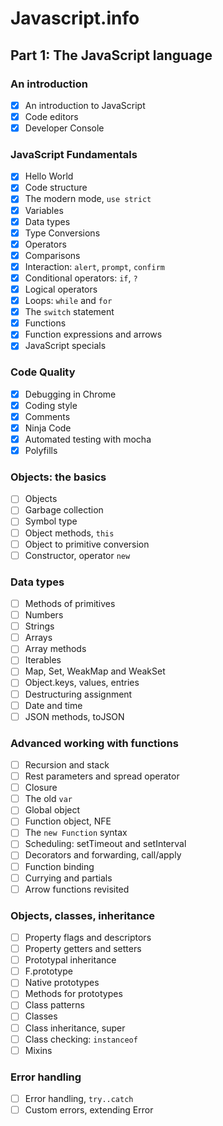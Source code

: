 # Javascript.info

## Part 1: The JavaScript language

### An introduction
- [x] An introduction to JavaScript
- [x] Code editors
- [x] Developer Console 

### JavaScript Fundamentals 
- [x] Hello World
- [x] Code structure
- [x] The modern mode, `use strict` 
- [x] Variables
- [x] Data types
- [x] Type Conversions
- [x] Operators
- [x] Comparisons
- [x] Interaction: `alert`, `prompt`, `confirm`
- [x] Conditional operators: `if`, `?`
- [x] Logical operators
- [x] Loops: `while` and `for`
- [x] The `switch` statement
- [x] Functions
- [x] Function expressions and arrows 
- [x] JavaScript specials 

### Code Quality
- [x] Debugging in Chrome
- [x] Coding style
- [x] Comments
- [x] Ninja Code
- [x] Automated testing with mocha
- [x] Polyfills

### Objects: the basics
- [ ] Objects
- [ ] Garbage collection
- [ ] Symbol type
- [ ] Object methods, `this`
- [ ] Object to primitive conversion
- [ ] Constructor, operator `new`

### Data types
- [ ] Methods of primitives
- [ ] Numbers
- [ ] Strings
- [ ] Arrays
- [ ] Array methods
- [ ] Iterables
- [ ] Map, Set, WeakMap and WeakSet
- [ ] Object.keys, values, entries
- [ ] Destructuring assignment
- [ ] Date and time
- [ ] JSON methods, toJSON

### Advanced working with functions
- [ ] Recursion and stack
- [ ] Rest parameters and spread operator
- [ ] Closure
- [ ] The old `var`
- [ ] Global object
- [ ] Function object, NFE
- [ ] The `new Function` syntax
- [ ] Scheduling: setTimeout and setInterval
- [ ] Decorators and forwarding, call/apply
- [ ] Function binding
- [ ] Currying and partials
- [ ] Arrow functions revisited

### Objects, classes, inheritance
- [ ] Property flags and descriptors
- [ ] Property getters and setters
- [ ] Prototypal inheritance
- [ ] F.prototype
- [ ] Native prototypes
- [ ] Methods for prototypes
- [ ] Class patterns
- [ ] Classes
- [ ] Class inheritance, super
- [ ] Class checking: `instanceof`
- [ ] Mixins

### Error handling
- [ ] Error handling, `try..catch`
- [ ] Custom errors, extending Error
